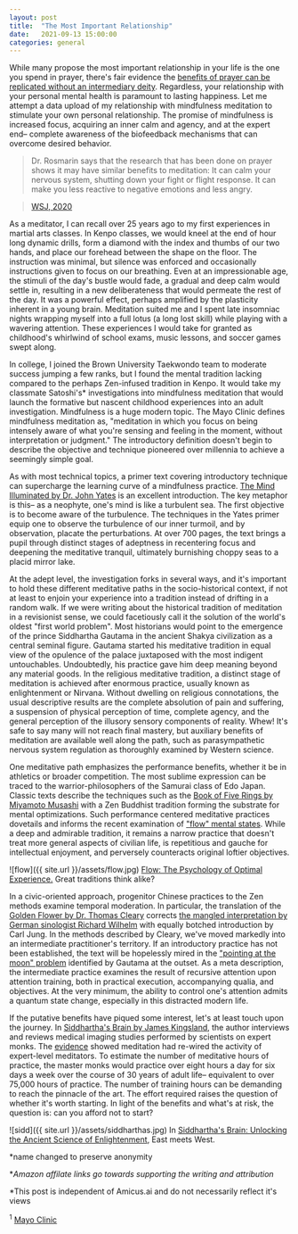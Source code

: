```yaml
---
layout: post
title:  "The Most Important Relationship"
date:   2021-09-13 15:00:00
categories: general
---
```


While many propose the most important relationship in your life is the one you spend in prayer, there's fair evidence the [benefits of prayer can be replicated without an intermediary deity](https://www.wsj.com/articles/the-science-of-prayer-11589720400?st=jpvnk46kfxwby5a&reflink=desktopwebshare_permalink). Regardless, your relationship with your personal mental health is paramount to lasting happiness.  Let me attempt a data upload of my relationship with mindfulness meditation to stimulate your own personal relationship.  The promise of mindfulness is increased focus, acquiring an inner calm and agency, and at the expert end– complete awareness of the biofeedback mechanisms that can overcome desired behavior.

> Dr. Rosmarin says that the research that has been done on prayer shows it may have similar benefits to meditation: It can calm your nervous system, shutting down your fight or flight response. It can make you less reactive to negative emotions and less angry.

>    [WSJ, 2020](https://www.wsj.com/articles/the-science-of-prayer-11589720400?st=jpvnk46kfxwby5a&reflink=desktopwebshare_permalink)

As a meditator, I can recall over 25 years ago to my first experiences in martial arts classes. In Kenpo classes, we would kneel at the end of hour long dynamic drills, form a diamond with the index and thumbs of our two hands, and place our forehead between the shape on the floor.  The instruction was minimal, but silence was enforced and occasionally instructions given to focus on our breathing.  Even at an impressionable age, the stimuli of the day's bustle would fade, a gradual and deep calm would settle in, resulting in a new deliberateness that would permeate the rest of the day.  It was a powerful effect, perhaps amplified by the plasticity inherent in a young brain.  Meditation suited me and I spent late insomniac nights wrapping myself into a full lotus (a long lost skill) while playing with a wavering attention.  These experiences I would take for granted as childhood's whirlwind of school exams, music lessons, and soccer games swept along.

In college, I joined the Brown University Taekwondo team to moderate success jumping a few ranks, but I found the mental tradition lacking compared to the perhaps Zen-infused tradition in Kenpo.  It would take my classmate Satoshi's* investigations into mindfulness meditation that would launch the  formative but nascent childhood experiences into an adult investigation.  Mindfulness is a huge modern topic.  The Mayo Clinic defines mindfulness meditation as, "meditation in which you focus on being intensely aware of what you're sensing and feeling in the moment, without interpretation or judgment."  The introductory definition doesn't begin to describe the objective and technique pioneered over millennia to achieve a seemingly simple goal.

As with most technical topics, a primer text covering introductory technique can supercharge the learning curve of a mindfulness practice.  [The Mind Illuminated by Dr. John Yates](https://amzn.to/3C4QIsV) is an excellent introduction.  The key metaphor is this– as a neophyte, one's mind is like a turbulent sea. The first objective is to become aware of the turbulence. The techniques in the Yates primer equip one to observe the turbulence of our inner turmoil, and by observation, placate the perturbations. At over 700 pages, the text brings a pupil through distinct stages of adeptness in recentering focus and deepening the meditative tranquil, ultimately burnishing choppy seas to a placid mirror lake.

At the adept level, the investigation forks in several ways, and it's important to hold these different meditative paths in the socio-historical context, if not at least to enjoin your experience into a tradition instead of drifting in a random walk.  If we were writing about the historical tradition of meditation in a revisionist sense, we could facetiously call it the solution of the world's oldest "first world problem".  Most historians would point to the emergence of the prince Siddhartha Gautama in the ancient Shakya civilization as a central seminal figure.  Gautama started his meditative tradition in equal view of the opulence of the palace juxtaposed with the most indigent untouchables.  Undoubtedly, his practice gave him deep meaning beyond any material goods.  In the religious meditative tradition, a distinct stage of meditation is achieved after enormous practice, usually known as enlightenment or Nirvana.  Without dwelling on religious connotations, the usual descriptive results are the complete absolution of pain and suffering, a suspension of physical perception of time, complete agency, and the general perception of the illusory sensory components of reality. Whew! It's safe to say many will not reach final mastery, but auxiliary benefits of meditation are available well along the path, such as parasympathetic nervous system regulation as thoroughly examined by Western science.

One meditative path emphasizes the performance benefits, whether it be in athletics or broader competition. The most sublime expression can be traced to the warrior-philosophers of the Samurai class of Edo Japan. Classic texts describe the techniques such as the [Book of Five Rings by Miyamoto Musashi](https://amzn.to/3k1TlFU) with a Zen Buddhist tradition forming the substrate for mental optimizations.  Such performance centered meditative practices dovetails and informs the recent examination of ["flow" mental states](https://amzn.to/3hsb33t).  While a deep and admirable tradition, it remains a narrow practice that doesn't treat more general aspects of civilian life, is repetitious and gauche for intellectual enjoyment, and perversely counteracts original loftier objectives.

![flow]({{ site.url }}/assets/flow.jpg)
[Flow: The Psychology of Optimal Experience.](https://amzn.to/3k1SULM) Great traditions think alike?

In a civic-oriented approach, progenitor Chinese practices to the Zen methods examine temporal moderation.  In particular, the translation of the [Golden Flower by Dr. Thomas Cleary](https://amzn.to/3EdhDos) corrects [the mangled interpretation by German sinologist Richard Wilhelm](https://amzn.to/3EdhqS0) with equally botched introduction by Carl Jung.  In the methods described by Cleary, we've moved markedly into an intermediate practitioner's territory.  If an introductory practice has not been established, the text will be hopelessly mired in the ["pointing at the moon" problem](https://mindfulambition.net/finger-and-moon/) identified by Gautama at the outset.  As a meta description, the intermediate practice examines the result of recursive attention upon attention training, both in practical execution, accompanying qualia, and objectives.  At the very minimum, the ability to control one's attention admits a quantum state change, especially in this distracted modern life.

If the putative benefits have piqued some interest, let's at least touch upon the journey.  In [Siddhartha's Brain by James Kingsland](https://amzn.to/3k1SULM), the author interviews and reviews medical imaging studies performed by scientists on expert monks.  The [evidence](https://www.wsj.com/articles/SB109959818932165108?st=uui0l4ch9ok5d4x&reflink=desktopwebshare_permalink) showed meditation had re-wired the activity of expert-level meditators.  To estimate the number of meditative hours of practice, the master monks would practice over eight hours a day for six days a week over the course of 30 years of adult life– equivalent to over 75,000 hours of practice.  The number of training hours can be demanding to reach the pinnacle of the art.  The effort required raises the question of whether it's worth starting.  In light of the benefits and what's at risk, the question is: can you afford not to start?

![sidd]({{ site.url }}/assets/siddharthas.jpg)
In [Siddhartha's Brain: Unlocking the Ancient Science of Enlightenment](https://amzn.to/3k1SULM), East meets West.

*name changed to preserve anonymity

**Amazon affilate links go towards supporting the writing and attribution*

*This post is independent of Amicus.ai and do not necessarily reflect it's views

<sup>1</sup> [Mayo Clinic](https://www.mayoclinic.org/healthy-lifestyle/consumer-health/in-depth/mindfulness-exercises/art-20046356)
